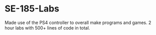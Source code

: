 # SE-185-Labs
Made use of the PS4 controller to overall make programs and games. 2 hour labs with 500+ lines of code in total.
